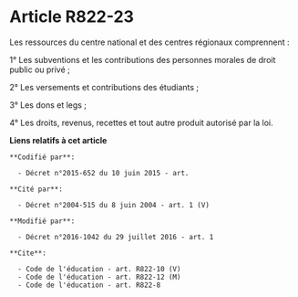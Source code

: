 # Article R822-23

Les ressources du centre national et des centres régionaux comprennent : 

1° Les subventions et les contributions des personnes morales de droit public ou privé ; 

2° Les versements et contributions des étudiants ; 

3° Les dons et legs ; 

4° Les droits, revenus, recettes et tout autre produit autorisé par la loi.

**Liens relatifs à cet article**

	**Codifié par**:

	  - Décret n°2015-652 du 10 juin 2015 - art.

	**Cité par**:

	  - Décret n°2004-515 du 8 juin 2004 - art. 1 (V)

	**Modifié par**:

	  - Décret n°2016-1042 du 29 juillet 2016 - art. 1

	**Cite**:

	  - Code de l'éducation - art. R822-10 (V)
	  - Code de l'éducation - art. R822-12 (M)
	  - Code de l'éducation - art. R822-8
